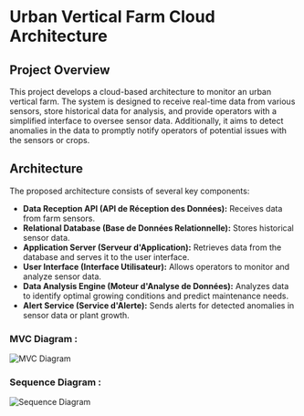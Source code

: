 # Urban Vertical Farm Cloud Architecture

## Project Overview
This project develops a cloud-based architecture to monitor an urban vertical farm. The system is designed to receive real-time data from various sensors, store historical data for analysis, and provide operators with a simplified interface to oversee sensor data. Additionally, it aims to detect anomalies in the data to promptly notify operators of potential issues with the sensors or crops.

## Architecture
The proposed architecture consists of several key components:

- **Data Reception API (API de Réception des Données):** Receives data from farm sensors.
- **Relational Database (Base de Données Relationnelle):** Stores historical sensor data.
- **Application Server (Serveur d'Application):** Retrieves data from the database and serves it to the user interface.
- **User Interface (Interface Utilisateur):** Allows operators to monitor and analyze sensor data.
- **Data Analysis Engine (Moteur d'Analyse de Données):** Analyzes data to identify optimal growing conditions and predict maintenance needs.
- **Alert Service (Service d'Alerte):** Sends alerts for detected anomalies in sensor data or plant growth.


### MVC Diagram :
![MVC Diagram](https://github.com/ai-mohammed/Projet_Cloud_Ferme_Urbaine/preview_img/Architecture_Proposée.png)

### Sequence Diagram :
![Sequence Diagram](https://github.com/ai-mohammed/Projet_Cloud_Ferme_Urbaine/preview_img/Interactions_entre_les_Composants.png)